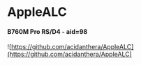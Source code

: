 AppleALC
========

#### B760M Pro RS/D4 - aid=98

![https://github.com/acidanthera/AppleALC](https://github.com/acidanthera/AppleALC)
